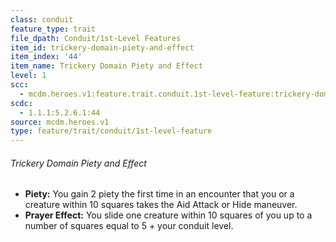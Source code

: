 ```yaml
---
class: conduit
feature_type: trait
file_dpath: Conduit/1st-Level Features
item_id: trickery-domain-piety-and-effect
item_index: '44'
item_name: Trickery Domain Piety and Effect
level: 1
scc:
  - mcdm.heroes.v1:feature.trait.conduit.1st-level-feature:trickery-domain-piety-and-effect
scdc:
  - 1.1.1:5.2.6.1:44
source: mcdm.heroes.v1
type: feature/trait/conduit/1st-level-feature
---
```


###### Trickery Domain Piety and Effect

- **Piety:** You gain 2 piety the first time in an encounter that you or a creature within 10 squares takes the Aid Attack or Hide maneuver.
- **Prayer Effect:** You slide one creature within 10 squares of you up to a number of squares equal to 5 + your conduit level.
